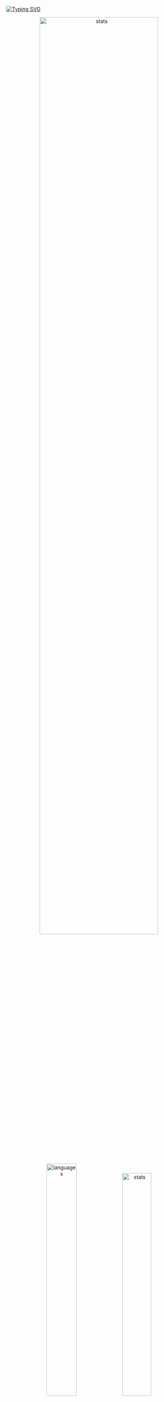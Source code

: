 <a href="https://git.io/typing-svg"><img src="https://readme-typing-svg.demolab.com?font=Fira+Code&size=50&duration=3000&color=9745F5&center=true&multiline=true&repeat=false&random=false&width=1000&height=150&lines=Hi!+I'm+Vanya;Python+Fullstack+Developer" alt="Typing SVG" /></a>
<div align="center">
  <img src="http://github-readme-streak-stats.herokuapp.com?user=schr1k&theme=midnight-purple&hide_border=true&border_radius=0&date_format=j%20M%5B%20Y%5D&card_width=500&dates=9745F5&background=020202&border=9745F5&stroke=9745F5&ring=9745F5&fire=9745F5&currStreakNum=9745F5&sideNums=9745F5&currStreakLabel=9745F5&sideLabels=9745F5&excludeDaysLabel=9745F5" alt="stats" width=80%/>
</div>
<div align="center">
  <img src="https://github-readme-stats.vercel.app/api/top-langs/?username=schr1k&hide_border=true&bg_color=020202&text_color=9745F5&title_color=9745F5&layout=compact" alt="languages" width=40.25%>
  <img src="https://github-readme-stats.vercel.app/api?username=schr1k&show_icons=true&hide_border=true&bg_color=020202&text_color=9745F5&title_color=9745F5&icon_color=9745F5&hide_rank=true&hide=contribs,issues" alt="stats" width=39.4%/>
</div>
<div align="center">
  <h1>Skills:</h1>
  <img src="https://skillicons.dev/icons?i=py,postgres,html,css,js,ts,react,next,git,linux" alt="skills" width=80%>
</div>

---
<!--START_SECTION:waka-->
**🐱 My GitHub Data** 

> 📦 85.0 kB Used in GitHub's Storage 
 > 
> 🏆 792 Contributions in the Year 2023
 > 
> 💼 Opted to Hire
 > 
> 📜 9 Public Repositories 
 > 
> 🔑 15 Private Repositories 
 > 
📊 **This Week I Spent My Time On** 

```text
🕑︎ Time Zone: Europe/Moscow

💬 Programming Languages: 
Python                   14 hrs 50 mins      ██████████████░░░░░░░░░░░   57.43 % 
Markdown                 4 hrs 6 mins        ████░░░░░░░░░░░░░░░░░░░░░   15.91 % 
HTML                     2 hrs 10 mins       ██░░░░░░░░░░░░░░░░░░░░░░░   08.44 % 
Other                    1 hr 12 mins        █░░░░░░░░░░░░░░░░░░░░░░░░   04.66 % 
Log                      40 mins             █░░░░░░░░░░░░░░░░░░░░░░░░   02.64 % 

🔥 Editors: 
PyCharm                  16 hrs 41 mins      ████████████████░░░░░░░░░   64.59 % 
Obsidian                 4 hrs 56 mins       █████░░░░░░░░░░░░░░░░░░░░   19.14 % 
WebStorm                 3 hrs 6 mins        ███░░░░░░░░░░░░░░░░░░░░░░   12.06 % 
Vim                      1 hr 5 mins         █░░░░░░░░░░░░░░░░░░░░░░░░   04.21 % 

💻 Operating System: 
Windows                  24 hrs 44 mins      ████████████████████████░   95.79 % 
Linux                    1 hr 5 mins         █░░░░░░░░░░░░░░░░░░░░░░░░   04.21 % 
```

**I Mostly Code in Python** 

```text
Python                   20 repos            █████████████████░░░░░░░░   68.97 % 
HTML                     3 repos             ███░░░░░░░░░░░░░░░░░░░░░░   10.34 % 
TypeScript               3 repos             ███░░░░░░░░░░░░░░░░░░░░░░   10.34 % 
JavaScript               2 repos             ██░░░░░░░░░░░░░░░░░░░░░░░   06.90 % 
Lasso                    1 repo              █░░░░░░░░░░░░░░░░░░░░░░░░   03.45 % 
```




 Last Updated on 22/11/2023 15:55:55 UTC
<!--END_SECTION:waka-->
